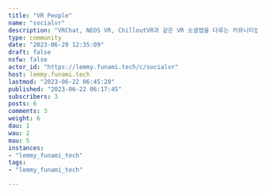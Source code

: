 ```yaml
---
title: "VR People" 
name: "socialvr"
description: "VRChat, NEOS VR, ChilloutVR과 같은 VR 소셜앱을 다루는 커뮤니티입니다. / A community dealing with VR social apps such as VRChat, NEOS VR, and ChilloutVR.한국어를 주언어로 사용합니다. / Korean is the main language."
type: community
date: "2023-06-29 12:35:09"
draft: false
nsfw: false
actor_id: "https://lemmy.funami.tech/c/socialvr"
host: lemmy.funami.tech
lastmod: "2023-06-22 06:45:20"
published: "2023-06-22 06:17:45"
subscribers: 3
posts: 6
comments: 3
weight: 6
dau: 1
wau: 2
mau: 5
instances:
- "lemmy_funami_tech"
tags: 
- "lemmy_funami_tech"

---
```

